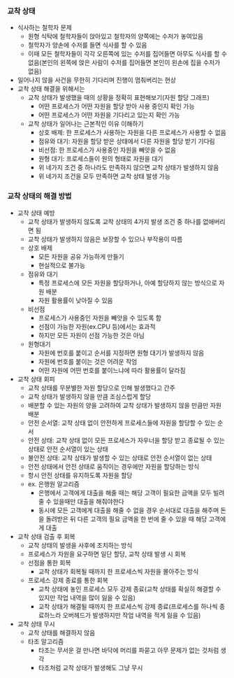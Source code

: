 ### 교착 상태
- 식사하는 철학자 문제
  - 원형 식탁에 철학자들이 앉아있고 철학자의 양쪽에는 수저가 놓여있음
  - 철학자가 양손에 수저를 들면 식사를 할 수 있음
  - 이때 모든 철학자들이 각각 오른쪽에 있는 수저를 집어들면 아무도 식사를 할 수 없음(본인의 왼쪽에 앉은 사람이 수저를 집어들면 본인이 왼손에 집을 수저가 없음)
- 일어나지 않을 사건을 무한히 기다리며 진행이 멈춰버리는 현상
- 교착 상태 해결을 위해서는
  - 교착 상태가 발생했을 때의 상황을 정확히 표현해보기(자원 할당 그래프)
    - 어떤 프로세스가 어떤 자원을 할당 받아 사용 중인지 확인 가능
    - 어떤 프로세스가 어떤 자원을 기다리고 있는지 확인 가능
  - 교착 상태가 일어나는 근본적인 이유 이해하기
    - 상호 배제: 한 프로세스가 사용하는 자원을 다른 프로세스가 사용할 수 없음
    - 점유와 대기: 자원을 할당 받은 상태에서 다른 자원을 할당 받기 기다림
    - 비선점: 한 프로세스가 사용중인 자원을 빼앗을 수 없음
    - 원형 대기: 프로세스들이 원의 형태로 자원을 대기
    - 위 네가지 조건 중 하나라도 만족하지 않으면 교착 상태가 발생하지 않음
    - 위 네가지 조건을 모두 만족하면 교착 상태 발생 가능

### 교착 상태의 해결 방법
- 교착 상태 예방
  - 교착 상태가 발생하지 않도록 교착 상태의 4가지 발생 조건 중 하나를 없애버리면 됨
  - 교착 상태가 발생하지 않음은 보장할 수 있으나 부작용이 따름
  - 상호 배제
    - 모든 자원을 공유 가능하게 만들기
    - 현실적으로 불가능
  - 점유와 대기
    - 특정 프로세스에 모든 자원을 할당하거나, 아예 할당하지 않는 방식으로 자원 배분
    - 자원 활용률이 낮아질 수 있음
  - 비선점
    - 프로세스가 사용중인 자원을 빼앗을 수 있도록 함
    - 선점이 가능한 자원(ex.CPU 등)에서는 효과적
    - 하지만 모든 자원이 선점 가능한 것은 아님
  - 원형대기
    - 자원에 번호를 붙이고 순서를 지정하면 원형 대기가 발생하지 않음
    - 자원에 번호를 붙이는 것은 어려운 작엄
    - 어떤 자원에 어떤 번호를 붙이느냐에 따라 활용률이 달라짐
- 교착 상태 회피
  - 교착 상태를 무분별한 자원 할당으로 인해 발생했다고 간주
  - 교착 상태가 발생하지 않을 만큼 조심스럽게 할당
  - 배분할 수 있는 자원의 양을 고려하여 교착 상태가 발생하지 않을 만큼만 자원 배분
  - 안전 순서열: 교착 상태 없이 안전하게 프로세스들에 자원을 할당할 수 있는 순서
  - 안전 상태: 교착 상태 없이 모든 프로세스가 자우너을 할당 받고 종료될 수 있는 상태로 안전 순서열이 있는 상태
  - 불안전 상태: 교착 상태가 발생할 수 있는 상태로 안전 순서열이 없는 상태
  - 안전 상태에서 안전 상태로 움직이는 경우에만 자원을 할당하는 방식
  - 항시 안전 상태를 유지하도록 자원을 할당
  - ex. 은행원 알고리즘
    - 은행에서 고객에게 대출을 해줄 때는 해당 고객이 필요한 금액을 모두 빌려줄 수 있을때만 대출을 해줘야한다
    - 동시에 모든 고객에게 대출을 해줄 수 없을 경우 순서대로 대출을 해주며 돈을 돌려받은 뒤 다른 고객의 필요 금액을 한 번에 줄 수 있을 때 해당 고객에게 대출
- 교착 상태 검출 후 회복
  - 교착 상태의 발생을 사후에 조치하는 방식
  - 프로세스가 자원을 요구하면 일단 할당, 교착 상태 발생 시 회복
  - 선점을 통한 회복
    - 교착 상태가 회복될 때까지 한 프로세스씩 자원을 몰아주는 방식
  - 프로세스 강제 종료를 통한 회복
    - 교착 상태에 놓인 프로세스 모두 강제 종료(교착 상태를 확실히 해결할 수 있지만 작업 내역을 많이 잃을 수 있음)
    - 교착 상태가 해결될 때까지 한 프로세스씩 강제 종료(프로세스를 하나씩 종료하느라 오버헤드가 발생하지만 작업 내역을 적게 잃을 수 있음)
- 교착 상태 무시
  - 교착 상태를 해결하지 않음
  - 타조 알고리즘
    - 타조는 무서운 걸 만나면 바닥에 머리를 파묻고 아무 문제가 없는 것처럼 생각
    - 타조처럼 교착 상태가 발생해도 그냥 무시